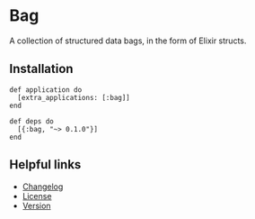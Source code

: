 # Bag

A collection of structured data bags, in the form of Elixir structs.

## Installation

    def application do
      [extra_applications: [:bag]]
    end

    def deps do
      [{:bag, "~> 0.1.0"}]
    end

## Helpful links

* [Changelog](CHANGELOG.md)
* [License](LICENSE.md)
* [Version](VERSION.txt)
